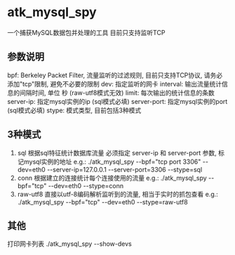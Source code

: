 # atk_mysql_spy
一个捕获MySQL数据包并处理的工具
目前只支持监听TCP

## 参数说明
bpf: Berkeley Packet Filter, 流量监听的过滤规则, 目前只支持TCP协议, 请务必添加"tcp"限制, 避免不必要的限制
dev: 指定监听的网卡
interval: 输出流量统计信息的间隔时间, 单位 秒 (raw-utf8模式无效)
limit: 每次输出的统计信息的条数
server-ip: 指定mysql实例的ip (sql模式必填)
server-port: 指定mysql实例的port (sql模式必填)
stype: 模式类型, 目前包括3种模式

## 3种模式
1. sql
  根据sql特征统计数据库流量
  必须指定 server-ip 和 server-port 参数, 标记mysql实例的地址
  e.g.:
  ./atk_mysql_spy --bpf="tcp port 3306" --dev=eth0 --server-ip=127.0.0.1 --server-port=3306 --stype=sql
2. conn
  根据建立的连接统计每个连接使用的流量
  e.g.:
  ./atk_mysql_spy --bpf="tcp" --dev=eth0 --stype=conn
3. raw-utf8
  直接以utf-8编码解析监听到的流量, 相当于实时的抓包查看
  e.g.:
  ./atk_mysql_spy --bpf="tcp" --dev=eth0 --stype=raw-utf8
  
## 其他
打印网卡列表
./atk_mysql_spy --show-devs
